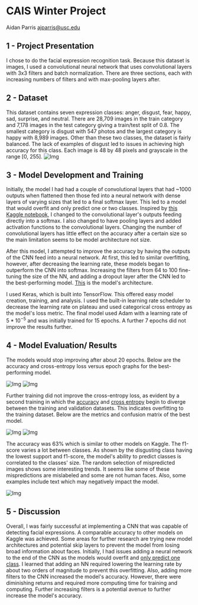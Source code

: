# CAIS Winter Project
Aidan Parris ajparris@usc.edu

## 1 - Project Presentation
I chose to do the facial expression recognition task. Because this dataset is images, I used a convolutional neural network that uses convolutional layers with 3x3 filters and batch normalization. There are three sections, each with increasing numbers of filters and with max-pooling layers after.

## 2 - Dataset
This dataset contains seven expression classes: anger, disgust, fear, happy, sad, surprise, and neutral. There are 28,709 images in the train category and 7,178 images in the test category giving a train/test split of 0.8. The smallest category is disgust with 547 photos and the largest category is happy with 8,989 images. Other than these two classes, the dataset is fairly balanced. The lack of examples of disgust led to issues in achieving high accuracy for this class. Each image is 48 by 48 pixels and grayscale in the range \[0, 255].
![Img](/plots/class_count.png)

## 3 - Model Development and Training
Initially, the model I had had a couple of convolutional layers that had ~1000 outputs when flattened then those fed into a neural network with dense layers of varying sizes that led to a final softmax layer. This led to a model that would overfit and only predict one or two classes. Inspired by [this Kaggle notebook](https://www.kaggle.com/code/mohamedchahed/human-emotion-detection), I changed to the convolutional layer's outputs feeding directly into a softmax. I also changed to have pooling layers and added activation functions to the convolutional layers. Changing the number of convolutional layers has little effect on the accuracy after a certain size so the main limitation seems to be model architecture not size.

After this model, I attempted to improve the accuracy by having the outputs of the CNN feed into a neural network. At first, this led to similar overfitting, however, after decreasing the learning rate, these models began to outperform the CNN into softmax. Increasing the filters from 64 to 100 fine-tuning the size of the NN, and adding a dropout layer after the CNN led to the best-performing model. [This](/plots/hybrid_low_lr2_model.png) is the model's architecture.

I used Keras, which is built into TensorFlow. This offered easy model creation, training, and analysis. I used the built-in learning rate scheduler to decrease the learning rate on plateau and used categorical cross entropy as the model's loss metric. The final model used Adam with a learning rate of $5*10^{-5}$ and was initially trained for 15 epochs. A further 7 epochs did not improve the results further.

## 4 - Model Evaluation/ Results
The models would stop improving after about 20 epochs. Below are the accuracy and cross-entropy loss versus epoch graphs for the best-performing model.

![Img](/plots/hybrid_low_lr2_accuracy.png)
![Img](/plots/hybrid_low_lr2_cross_entropy.png)

Further training did not improve the cross-entropy loss, as evident by a second training in which the [accuracy](/plots/hybrid_low_lr2_2_accuracy.png) and [cross entropy](/plots/hybrid_low_lr2_2_cross_entropy.png) begin to diverge between the training and validation datasets. This indicates overfitting to the training dataset. Below are the metrics and confusion matrix of the best model.

![Img](/plots/hybrid_low_lr2_metrics.png)
![Img](/plots/hybrid_low_lr2_confusion.png)

The accuracy was 63% which is similar to other models on Kaggle. The f1-score varies a lot between classes. As shown by the disgusting class having the lowest support and f1-score, the model's ability to predict classes is correlated to the classes' size. The random selection of mispredicted images shows some interesting trends. It seems like some of these mispredictions are mislabeled and some are not human faces. Also, some examples include text which may negatively impact the model. 

![Img](/plots/hybrid_low_lr2_misclassified.png)

## 5 - Discussion
Overall, I was fairly successful at implementing a CNN that was capable of detecting facial expressions. A comparable accuracy to other models on Kaggle was achieved. Some areas for further research are trying new model architectures and potential skip layers to prevent the model from losing broad information about faces. Initially, I had issues adding a neural network to the end of the CNN as the models would overfit and [only predict one class](/plots/small_cnn2_hybrid_lowlr3_confusion.png). I learned that adding an NN required lowering the learning rate by about two orders of magnitude to prevent this overfitting. Also, adding more filters to the CNN increased the model's accuracy. However, there were diminishing returns and required more computing time for training and computing. Further increasing filters is a potential avenue to further increase the model's accuracy.
